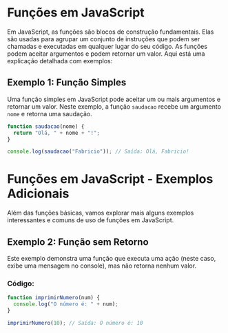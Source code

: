 # Funções em JavaScript

Em JavaScript, as funções são blocos de construção fundamentais. Elas são usadas para agrupar um conjunto de instruções que podem ser chamadas e executadas em qualquer lugar do seu código. As funções podem aceitar argumentos e podem retornar um valor. Aqui está uma explicação detalhada com exemplos:

## Exemplo 1: Função Simples

Uma função simples em JavaScript pode aceitar um ou mais argumentos e retornar um valor. Neste exemplo, a função `saudacao` recebe um argumento `nome` e retorna uma saudação.

```javascript
function saudacao(nome) {
  return "Olá, " + nome + "!";
}

console.log(saudacao("Fabricio")); // Saída: Olá, Fabricio!
```

# Funções em JavaScript - Exemplos Adicionais

Além das funções básicas, vamos explorar mais alguns exemplos interessantes e comuns de uso de funções em JavaScript.

## Exemplo 2: Função sem Retorno

Este exemplo demonstra uma função que executa uma ação (neste caso, exibe uma mensagem no console), mas não retorna nenhum valor.

### Código:

```javascript
function imprimirNumero(num) {
  console.log("O número é: " + num);
}

imprimirNumero(10); // Saída: O número é: 10

